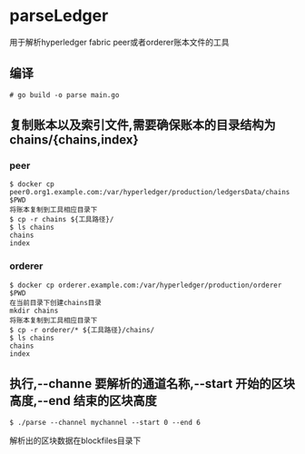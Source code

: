 # parseLedger
用于解析hyperledger fabric peer或者orderer账本文件的工具

## 编译
```
# go build -o parse main.go
```

## 复制账本以及索引文件,需要确保账本的目录结构为chains/{chains,index}
### peer
```
$ docker cp peer0.org1.example.com:/var/hyperledger/production/ledgersData/chains $PWD
将账本复制到工具相应目录下
$ cp -r chains ${工具路径}/
$ ls chains
chains
index
```
### orderer
```
$ docker cp orderer.example.com:/var/hyperledger/production/orderer $PWD
在当前目录下创建chains目录
mkdir chains
将账本复制到工具相应目录下
$ cp -r orderer/* ${工具路径}/chains/
$ ls chains
chains
index
```


## 执行,--channe 要解析的通道名称,--start 开始的区块高度,--end 结束的区块高度
```
$ ./parse --channel mychannel --start 0 --end 6
```
解析出的区块数据在blockfiles目录下

